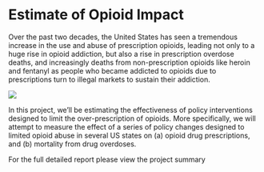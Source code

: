 # Estimate of Opioid Impact

Over the past two decades, the United States has seen a tremendous increase in the use and
abuse of prescription opioids, leading not only to a huge rise in opioid addiction, but also a
rise in prescription overdose deaths, and increasingly deaths from non-prescription opioids
like heroin and fentanyl as people who became addicted to opioids due to prescriptions
turn to illegal markets to sustain their addiction.

![](./50_resources/opiod-epidemic.png)

In this project, we’ll be estimating the effectiveness of policy interventions designed
to limit the over-prescription of opioids. More specifically, we will attempt to measure the
effect of a series of policy changes designed to limited opioid abuse in several US states
on (a) opioid drug prescriptions, and (b) mortality from drug overdoses.

For the full detailed report please view the project summary

